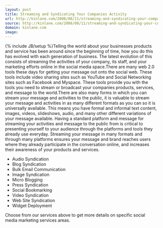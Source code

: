 ```yaml
---
layout: post
title: Streaming and Syndicating Your Companies Activity
url: http://kinlane.com/2008/08/11/streaming-and-syndicating-your-companies-activity/
source: http://kinlane.com/2008/08/11/streaming-and-syndicating-your-companies-activity/
domain: kinlane.com
image: 
---
```

{% include JB/setup %}Telling the world about your businesses products and service has been around since the beginning of time, how you do this has evolved with each generation of business. The latest evolution of this consists of streaming the activities of your company, its staff, and your marketing efforts online in the social media space.There are many web 2.0 tools these days for getting your message out onto the social web. These tools include video sharing sites such as YouTube and Social Networking sites such as Facebook and Myspace. These tools provide you with the tools you need to stream or broadcast your companies products, services, and message to the world.There are also many forms in which you can stream your message and activities to the public, it is valuable to stream your message and activities in as many different formats as you can so it is universally available. This means you have formal and informal text content, images, videos, slideshows, audio, and many other different variations of your message available. Having a standard platform and message for streaming your activities and message to the public from is critical to presenting yourself to your audience through the platforms and tools they already use everyday. Streaming your message in many formats and through many platforms ensures your message and brand reaches users where they already participate in the conversation online, and increases their awareness of your products and services.
<ul class="servicelist">
     <li>Audio Syndication
     </li>
     <li>Blog Syndication
     </li>
     <li>Bulk Email Communication
     </li>
     <li>Image Syndication
     </li>
     <li>Micro Blogging
     </li>
     <li>Press Syndication
     </li>
     <li>Social Bookmarking
     </li>
     <li>Video Syndication
     </li>
     <li>Web Site Syndication
     </li>
     <li>Widget Deployment
     </li>
</ul>Choose from our services above to get more details on specific social media marketing services areas.